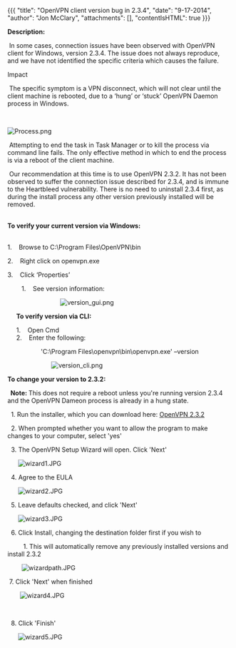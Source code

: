 {{{
  "title": "OpenVPN client version bug in 2.3.4",
  "date": "9-17-2014",
  "author": "Jon McClary",
  "attachments": [],
  "contentIsHTML": true
}}}

<strong>Description:</strong>
<p>&nbsp;In some cases, connection issues have been observed with OpenVPN client for Windows, version 2.3.4. The issue does not always reproduce, and we have not identified the specific criteria which causes the failure.&nbsp;</p>
Impact
<p>&nbsp;The specific symptom is a VPN disconnect, which will not clear until the client machine is rebooted, due to a ‘hung’ or ‘stuck’ OpenVPN Daemon process in Windows.</p>
<p>&nbsp;&nbsp;</p>
<p><img src="https://t3n.zendesk.com/attachments/token/Vwt21hq3g9dp2UVNrzPTrfdlL/?name=Process.png" alt="Process.png" />
</p>

<p>&nbsp;Attempting to end the task in Task Manager or to kill the process via command line fails. The only effective method in which to end the process is via a reboot of the client machine.</p>
<p>&nbsp;Our recommendation at this time is to use OpenVPN 2.3.2. It&nbsp;has not been observed to suffer the connection issue described for 2.3.4, and is immune to the Heartbleed vulnerability. There is no need to uninstall 2.3.4 first, as during the install
  process any other version previously installed will be removed.&nbsp;</p>
<p>
  <br /><strong>To verify your current version via Windows:</strong>
</p>
<p>
  <br />1.&nbsp; &nbsp; Browse to C:\Program Files\OpenVPN\bin</p>
<p>2.&nbsp; &nbsp; Right click on openvpn.exe</p>
<p>3.&nbsp; &nbsp; Click ‘Properties’</p>
<p>&nbsp; &nbsp; &nbsp; &nbsp; 1.&nbsp; &nbsp; See version information:</p>
<p>&nbsp; &nbsp; &nbsp; &nbsp; &nbsp; &nbsp; &nbsp; &nbsp; &nbsp; &nbsp; &nbsp; &nbsp; &nbsp; &nbsp; &nbsp;&nbsp;<img src="https://t3n.zendesk.com/attachments/token/o6C6NBssxDUJgPcWKrvGbu3Qz/?name=version_gui.png" alt="version_gui.png" />
</p>
<p>&nbsp; &nbsp; &nbsp;<strong>To verify version via CLI:</strong>
</p>
<p>&nbsp; &nbsp; &nbsp;1. &nbsp; &nbsp;Open Cmd
  <br />&nbsp; &nbsp; &nbsp;2. &nbsp; &nbsp;Enter the following:</p>
<p>&nbsp; &nbsp; &nbsp; &nbsp; &nbsp; &nbsp; &nbsp; &nbsp; &nbsp; &nbsp;'C:\Program Files\openvpn\bin\openvpn.exe' –version</p>
<p>&nbsp; &nbsp; &nbsp; &nbsp; &nbsp; &nbsp; &nbsp; &nbsp; &nbsp; &nbsp; &nbsp; &nbsp; &nbsp;<img src="https://t3n.zendesk.com/attachments/token/dNpUJZUr3w3AWVWJVIIE3iy8I/?name=version_cli.png" alt="version_cli.png" />
</p>

<p><strong>To change your version to 2.3.2:</strong>
</p>
<p><strong>&nbsp; Note: </strong>This does not require a reboot unless you're running version 2.3.4 and the OpenVPN Dameon process is already in a hung state.</p>
<p>&nbsp; 1. Run the installer, which you can download here:&nbsp;<a href="http://swupdate.openvpn.org/community/releases/openvpn-install-2.3.2-I006-i686.exe">OpenVPN 2.3.2</a>
</p>
<p>&nbsp; 2. When prompted whether you want to allow the program to make changes to your computer, select 'yes'</p>
<p>&nbsp; 3. The OpenVPN Setup Wizard will open. Click 'Next'</p>
<p>&nbsp; &nbsp; &nbsp;&nbsp;<img src="https://t3n.zendesk.com/attachments/token/QSRZuOWfHfBrjPwInbq4yxUr0/?name=wizard1.JPG" alt="wizard1.JPG" />
</p>
<p>&nbsp; 4. Agree to the EULA</p>
<p>&nbsp; &nbsp; &nbsp;&nbsp;<img src="https://t3n.zendesk.com/attachments/token/eC9hfzZQIkyAbKR2uXqXYZjkC/?name=wizard2.JPG" alt="wizard2.JPG" />
</p>
<p>&nbsp; 5. Leave defaults checked, and click 'Next'</p>
<p>&nbsp; &nbsp; &nbsp;&nbsp;<img src="https://t3n.zendesk.com/attachments/token/9BTuzjkA81tWyUZOrilkKSHSv/?name=wizard3.JPG" alt="wizard3.JPG" />
</p>
<p>&nbsp; 6. Click Install, changing the destination folder first if you wish to</p>
<p>&nbsp; &nbsp; &nbsp; &nbsp; &nbsp;1. This will automatically remove any previously installed versions and install 2.3.2</p>
<p>&nbsp; &nbsp; &nbsp; &nbsp;&nbsp;<img src="https://t3n.zendesk.com/attachments/token/bzLGlvyNhCsovu0wIqW2gd3SU/?name=wizardpath.JPG" alt="wizardpath.JPG" />
</p>

<p>&nbsp;7. Click 'Next' when finished &nbsp;</p>
<p>&nbsp; &nbsp; &nbsp; &nbsp;<img src="https://t3n.zendesk.com/attachments/token/kI90vpZAHQr8hrfrn7D836oxI/?name=wizard4.JPG" alt="wizard4.JPG" />
</p>
<p>&nbsp;&nbsp;</p>
<p>&nbsp; 8. Click 'Finish'&nbsp;</p>
<p>&nbsp; &nbsp; &nbsp;&nbsp;<img src="https://t3n.zendesk.com/attachments/token/tzRTqgLhAKUFQoxQFBgh02VbV/?name=wizard5.JPG" alt="wizard5.JPG" />
</p>


